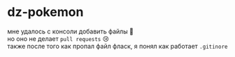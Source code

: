 # dz-pokemon
мне удалось с консоли добавить файлы 🥳 <br>
но оно не делает `pull requests` 😢 <br>
также после того как пропал файл фласк, я понял как работает `.gitinore`
